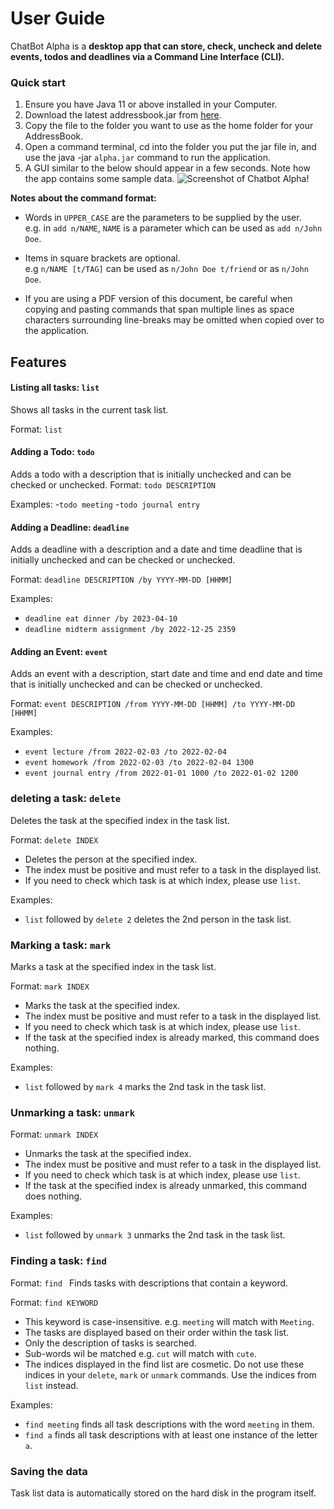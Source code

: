 # User Guide

ChatBot Alpha is a **desktop app that can store, check, uncheck and delete
events, todos and deadlines via a Command Line Interface (CLI).**

### Quick start

1. Ensure you have Java 11 or above installed in your Computer.
2. Download the latest addressbook.jar from [here](https://github.com/PetrichorPrecipice/ip/releases/tag/A-Release).
3. Copy the file to the folder you want to use as the home folder for your AddressBook.
4. Open a command terminal, cd into the folder you put the jar file in, and use the java -jar ``alpha.jar``
command to run the application.
5. A GUI similar to the below should appear in a few seconds. Note how the app contains some sample data.
![Screenshot of Chatbot Alpha!](https://petrichorprecipice.github.io/ip/Ui.png)
<div markdown="block" class="alert alert-info">

**Notes about the command format:**

* Words in `UPPER_CASE` are the parameters to be supplied by the user.<br>
  e.g. in `add n/NAME`, `NAME` is a parameter which can be used as `add n/John Doe`.

* Items in square brackets are optional.<br>
  e.g `n/NAME [t/TAG]` can be used as `n/John Doe t/friend` or as `n/John Doe`.


* If you are using a PDF version of this document, be careful when copying and pasting commands that span multiple lines as space characters surrounding line-breaks may be omitted when copied over to the application.
</div>

## Features 

#### Listing all tasks: ``list``
Shows all tasks in the current task list.

Format: ``list``

#### Adding a Todo: ``todo``
Adds a todo with a description that is initially unchecked and can be checked or unchecked.
Format: ``todo DESCRIPTION``

Examples:
-``todo meeting``
-``todo journal entry``

#### Adding a Deadline: ``deadline``
Adds a deadline with a description and a date and time deadline that is initially unchecked and can be checked or unchecked.

Format: ``deadline DESCRIPTION /by YYYY-MM-DD [HHMM]``

Examples:
- ``deadline eat dinner /by 2023-04-10``
- ``deadline midterm assignment /by 2022-12-25 2359``

#### Adding an Event: ``event``
Adds an event with a description, start date and time and end date and time that is initially unchecked and can be checked or unchecked.

Format: ``event DESCRIPTION /from YYYY-MM-DD [HHMM] /to YYYY-MM-DD [HHMM]``

Examples:

- ``event lecture /from 2022-02-03 /to 2022-02-04``
- ``event homework /from 2022-02-03 /to 2022-02-04 1300``
- ``event journal entry /from 2022-01-01 1000 /to 2022-01-02 1200``


### deleting a task: ``delete``

Deletes the task at the specified index in the task list.

Format: ``delete INDEX``
- Deletes the person at the specified index.
- The index must be positive and must refer to a task in the displayed list.
- If you need to check which task is at which index, please use ``list``.

Examples:
- ``list`` followed by ``delete 2`` deletes the 2nd person in the task list.

### Marking a task: ``mark``

Marks a task at the specified index in the task list.

Format: ``mark INDEX``
- Marks the task at the specified index.
- The index must be positive and must refer to a task in the displayed list.
- If you need to check which task is at which index, please use ``list``.
- If the task at the specified index is already marked, this command does nothing.

Examples:
- ``list`` followed by ``mark 4`` marks the 2nd task in the task list.

### Unmarking a task: ``unmark``

Format: ``unmark INDEX``
- Unmarks the task at the specified index.
- The index must be positive and must refer to a task in the displayed list.
- If you need to check which task is at which index, please use ``list``.
- If the task at the specified index is already unmarked, this command does nothing.

Examples:
- ``list`` followed by ``unmark 3`` unmarks the 2nd task in the task list.

### Finding a task: ``find``

Format: ``find ``
Finds tasks with descriptions that contain a keyword.

Format: ``find KEYWORD``
- This keyword is case-insensitive. e.g. ``meeting`` will match with ``Meeting``.
- The tasks are displayed based on their order within the task list.
- Only the description of tasks is searched.
- Sub-words wil be matched e.g. ``cut`` will match with ``cute``.
- The indices displayed in the find list are cosmetic. Do not use these indices in your ``delete``, ``mark`` or ``unmark`` commands. Use the indices from ``list`` instead.

Examples:
- ``find meeting`` finds all task descriptions with the word ``meeting`` in them.
- ``find a`` finds all task descriptions with at least one instance of the letter `a`.


### Saving the data

Task list data is automatically stored on the hard disk in the program itself.
